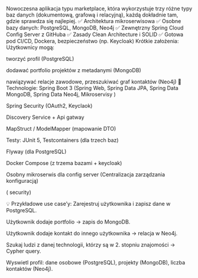 Nowoczesna aplikacja typu marketplace, która wykorzystuje trzy różne typy baz danych (dokumentową, grafową i relacyjną), każdą dokładnie tam, gdzie sprawdza się najlepiej.
✅ Architektura mikroserwisowa
✅ Osobne bazy danych: PostgreSQL, MongoDB, Neo4j
✅ Zewnętrzny Spring Cloud Config Server z GitHuba
✅ Zasady Clean Architecture i SOLID
✅ Gotowa pod CI/CD, Dockera, bezpieczeństwo (np. Keycloak)
Krótkie założenia:
Użytkownicy mogą:

tworzyć profil (PostgreSQL)

dodawać portfolio projektów z metadanymi (MongoDB)

nawiązywać relacje zawodowe, przeszukiwać graf kontaktów (Neo4j)
🔧 Technologie:
Spring Boot 3 (Spring Web, Spring Data JPA, Spring Data MongoDB, Spring Data Neo4j, Mikroservisy ) 

Spring Security (OAuth2, Keyclaok)

Discovery Service + Api gatway 

MapStruct / ModelMapper (mapowanie DTO)

Testy: JUnit 5, Testcontainers (dla trzech baz)

Flyway (dla PostgreSQL)

Docker Compose (z trzema bazami + keycloak)

Osobny mikroserwis dla config server (Centralizacja zarządzania konfiguracją)

 ( security) 


💡 Przykładowe use case’y:
Zarejestruj użytkownika i zapisz dane w PostgreSQL.

Użytkownik dodaje portfolio → zapis do MongoDB.

Użytkownik dodaje kontakt do innego użytkownika → relacja w Neo4j.

Szukaj ludzi z danej technologii, którzy są w 2. stopniu znajomości → Cypher query.

Wyswietl profil: dane osobowe (PostgreSQL), projekty (MongoDB), liczba kontaktów (Neo4j).
